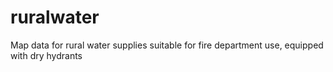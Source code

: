 ruralwater
==========

Map data for rural water supplies suitable for fire department use, equipped with dry hydrants
